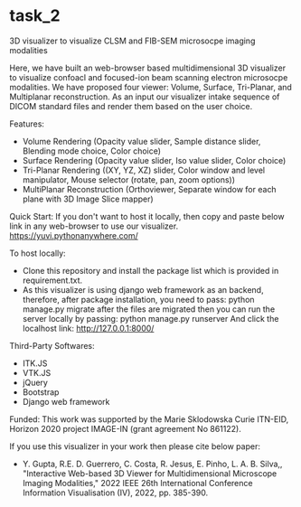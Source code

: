 # task_2
3D visualizer to visualize CLSM and FIB-SEM microsocpe imaging modalities

Here, we have built an web-browser based multidimensional 3D visualizer to visualize confoacl and focused-ion beam scanning electron microsocpe modalities.
We have proposed four viewer: Volume, Surface, Tri-Planar, and Multiplanar reconstruction.
As an input our visualizer intake sequence of DICOM standard files and render them based on the user choice.

Features:
- Volume Rendering (Opacity value slider, Sample distance slider, Blending mode choice, Color choice)
- Surface Rendering (Opacity value slider, Iso value slider, Color choice)
- Tri-Planar Rendering ((XY, YZ, XZ) slider, Color window and level manipulator, Mouse selector (rotate, pan, zoom options))
- MultiPlanar Reconstruction (Orthoviewer, Separate window for each plane with 3D Image Slice mapper)

Quick Start:
If you don't want to host it locally, then copy and paste below link in any web-browser to use our visualizer.
https://yuvi.pythonanywhere.com/

To host locally:
- Clone this repository and install the package list which is provided in requirement.txt.
- As this visualizer is using django web framework as an backend, therefore, after package installation, you need to pass: python manage.py migrate
after the files are migrated then you can run the server locally by passing: python manage.py runserver
And click the localhost link: http://127.0.0.1:8000/

Third-Party Softwares:
- ITK.JS
- VTK.JS
- jQuery
- Bootstrap
- Django web framework

Funded:
This work was supported by the Marie Sklodowska Curie ITN-EID, Horizon 2020 project IMAGE-IN (grant agreement No 861122).

If you use this visualizer in your work then please cite below paper:
- Y. Gupta, R.E. D. Guerrero, C. Costa, R. Jesus, E. Pinho, L. A. B. Silva,, "Interactive Web-based 3D Viewer for Multidimensional Microscope Imaging Modalities," 2022 IEEE  26th International Conference Information Visualisation (IV), 2022, pp. 385-390.
